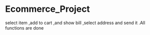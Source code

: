# Ecommerce_Project
select item ,add to cart ,and show bill ,select address and  send it .All functions are done
